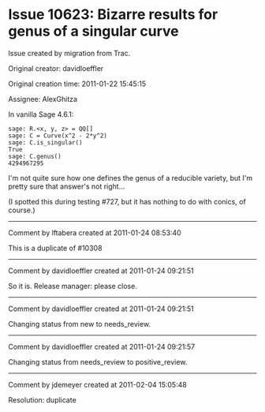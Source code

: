 # Issue 10623: Bizarre results for genus of a singular curve

Issue created by migration from Trac.

Original creator: davidloeffler

Original creation time: 2011-01-22 15:45:15

Assignee: AlexGhitza

In vanilla Sage 4.6.1:

```
sage: R.<x, y, z> = QQ[]
sage: C = Curve(x^2 - 2*y^2)
sage: C.is_singular()
True
sage: C.genus()
4294967295
```

I'm not quite sure how one defines the genus of a reducible variety, but I'm pretty sure that answer's not right...

(I spotted this during testing #727, but it has nothing to do with conics, of course.)


---

Comment by lftabera created at 2011-01-24 08:53:40

This is a duplicate of #10308


---

Comment by davidloeffler created at 2011-01-24 09:21:51

So it is. Release manager: please close.


---

Comment by davidloeffler created at 2011-01-24 09:21:51

Changing status from new to needs_review.


---

Comment by davidloeffler created at 2011-01-24 09:21:57

Changing status from needs_review to positive_review.


---

Comment by jdemeyer created at 2011-02-04 15:05:48

Resolution: duplicate
